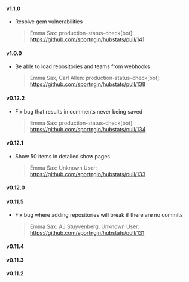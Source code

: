#### v1.1.0
* Resolve gem vulnerabilities

  > Emma Sax: production-status-check[bot]: https://github.com/sportngin/hubstats/pull/141

#### v1.0.0
* Be able to load repositories and teams from webhooks

  > Emma Sax, Carl Allen: production-status-check[bot]: https://github.com/sportngin/hubstats/pull/138

#### v0.12.2
* Fix bug that results in comments never being saved

  > Emma Sax: production-status-check[bot]: https://github.com/sportngin/hubstats/pull/134

#### v0.12.1
* Show 50 items in detailed show pages

  > Emma Sax: Unknown User: https://github.com/sportngin/hubstats/pull/133

#### v0.12.0
#### v0.11.5
* Fix bug where adding repositories will break if there are no commits

  > Emma Sax: AJ Stuyvenberg, Unknown User: https://github.com/sportngin/hubstats/pull/131

#### v0.11.4
#### v0.11.3
#### v0.11.2
